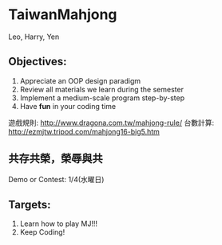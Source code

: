 # TaiwanMahjong
Leo, Harry, Yen

## Objectives:
1. Appreciate an OOP design paradigm
2. Review all materials we learn during the semester
3. Implement a medium-scale program step-by-step
4. Have **fun** in your coding time

遊戲規則: http://www.dragona.com.tw/mahjong-rule/
台數計算: http://ezmjtw.tripod.com/mahjong16-big5.htm

## 共存共榮，榮辱與共

Demo or Contest: 1/4(水曜日)

## Targets:
1. Learn how to play MJ!!!
2. Keep Coding!
